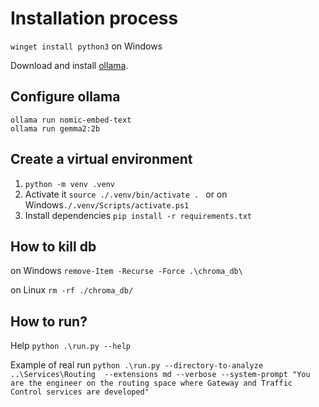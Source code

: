 Installation process
=======


`winget install python3` on Windows

Download and install [ollama](https://ollama.com/).

Configure ollama
-----

```
ollama run nomic-embed-text
ollama run gemma2:2b
```

Create a virtual environment
-----

1. `python -m venv .venv`
1. Activate it `source ./.venv/bin/activate . ` or on Windows`./.venv/Scripts/activate.ps1`
1. Install dependencies `pip install -r requirements.txt`

How to kill db 
----

on Windows
`remove-Item -Recurse -Force .\chroma_db\`

on Linux
`rm -rf ./chroma_db/`

How to run?
---

Help
`python .\run.py --help`

Example of real run
`python .\run.py --directory-to-analyze ..\Services\Routing  --extensions md --verbose --system-prompt "You are the engineer on the routing space where Gateway and Traffic Control services are developed"`
